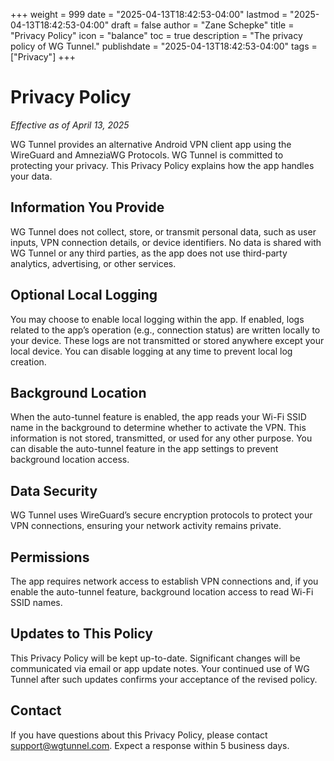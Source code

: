 +++
weight = 999
date = "2025-04-13T18:42:53-04:00"
lastmod = "2025-04-13T18:42:53-04:00"
draft = false
author = "Zane Schepke"
title = "Privacy Policy"
icon = "balance"
toc = true
description = "The privacy policy of WG Tunnel."
publishdate = "2025-04-13T18:42:53-04:00"
tags = ["Privacy"]
+++

# Privacy Policy
*Effective as of April 13, 2025*

WG Tunnel provides an alternative Android VPN client app using the WireGuard and AmneziaWG Protocols. WG Tunnel is committed to protecting your privacy. This Privacy Policy explains how the app handles your data.

## Information You Provide
WG Tunnel does not collect, store, or transmit personal data, such as user inputs, VPN connection details, or device identifiers. No data is shared with WG Tunnel or any third parties, as the app does not use third-party analytics, advertising, or other services.

## Optional Local Logging
You may choose to enable local logging within the app. If enabled, logs related to the app’s operation (e.g., connection status) are written locally to your device. These logs are not transmitted or stored anywhere except your local device. You can disable logging at any time to prevent local log creation.

## Background Location
When the auto-tunnel feature is enabled, the app reads your Wi-Fi SSID name in the background to determine whether to activate the VPN. This information is not stored, transmitted, or used for any other purpose. You can disable the auto-tunnel feature in the app settings to prevent background location access.

## Data Security
WG Tunnel uses WireGuard’s secure encryption protocols to protect your VPN connections, ensuring your network activity remains private.

## Permissions
The app requires network access to establish VPN connections and, if you enable the auto-tunnel feature, background location access to read Wi-Fi SSID names.

## Updates to This Policy
This Privacy Policy will be kept up-to-date. Significant changes will be communicated via email or app update notes. Your continued use of WG Tunnel after such updates confirms your acceptance of the revised policy.

## Contact
If you have questions about this Privacy Policy, please contact [support@wgtunnel.com](mailto:support@wgtunnel.com). Expect a response within 5 business days.